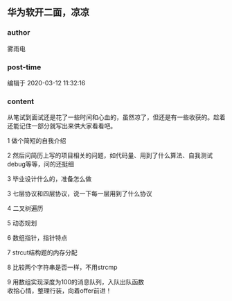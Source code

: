 ## 华为软开二面，凉凉
### author 
雾雨电
### post-time 

编辑于  2020-03-12 11:32:16
### content 
<div class="post-topic-des nc-post-content">
 <p>
  从笔试到面试还是花了一些时间和心血的，虽然凉了，但还是有一些收获的。趁着还能记住一部分就写出来供大家看看吧。
 </p>
 <p>
  1 做个简短的自我介绍
 </p>
 <p>
  2 然后问简历上写的项目相关的问题，如代码量、用到了什么算法、自我测试debug等等，问的还挺细
 </p>
 <p>
  3 毕业设计什么的，准备怎么做
 </p>
 <p>
  3 七层协议和四层协议，说一下每一层用到了什么协议
 </p>
 <p>
  4 二叉树遍历
 </p>
 <p>
  5 动态规划
 </p>
 <p>
  6 数组指针，指针特点
 </p>
 <p>
  7 strcut结构题的内存分配
 </p>
 <p>
  8 比较两个字符串是否一样，不用strcmp
 </p>
 <p>
  9 用数组实现深度为100的消息队列，入队出队函数
  <br/>
  收拾心情，整理行装，向着offer前进！
 </p>
</div>

